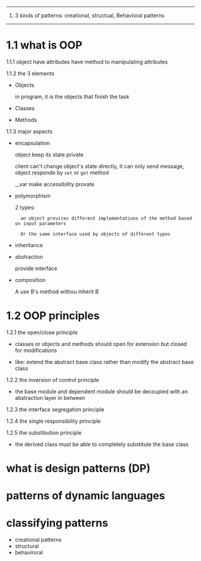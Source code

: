 ----
1. 3 kinds of patterns: creational, structual, Behavioral patterns
-----
# 1.1 what is OOP

1.1.1 object
    have attributes
    have method to manipulating attributes

1.1.2 the 3 elements

* Objects

    in program, it is the objects that finish the task

* Classes

* Methods

1.1.3 major aspects

* encapsulation
    
    object keep its state private

    client can't change object's state directly, it can only send message, object responde by `set` or `get` method

    __var make accessibility provate

* polymorphism
    
    2 types:
        
        an object provices different implementations of the method based on input parameters

        Or the same interface used by objects of different types

* inheritance
* abstraction

    provide interface

* composition
    
    A use B's method withou inherit B

  

# 1.2 OOP principles

1.2.1 the open/close principle
    
* classes or objects and methods should open for extension but closed for modifications

* like: extend the abstract base class rather than modify the abstract base class

1.2.2 the inversion of control principle

* the base module and dependent module should be decoupled with an abstraction layer in between

1.2.3 the interface segregation principle

1.2.4 the single responsibility principle

1.2.5 the substibution principle

* the derived class must be able to completely substitute the base class

# what is design patterns (DP)

# patterns of dynamic languages

# classifying patterns

* creational patterns
* structural
* behaviroral
